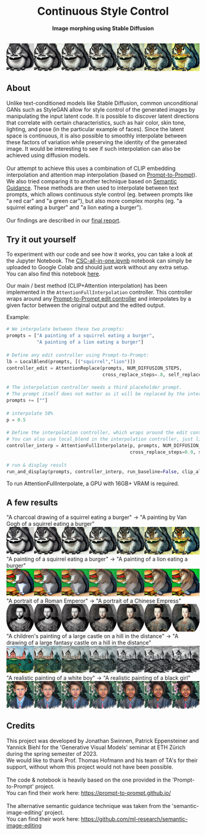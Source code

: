<h1 align="center">Continuous Style Control</h1>
<p align="center"><strong>Image morphing using Stable Diffusion</strong></p>
<br/>
<div align="center"><img src="results/draw-vangogh.png"></img>
</div>
<h2>About</h2>

Unlike text-conditioned models like Stable Diffusion, common unconditional
GANs such as StyleGAN allow for style control of the generated images by manipulating
the input latent code. It is possible to discover latent directions that
correlate with certain characteristics, such as hair color, skin tone, lighting, and
pose (in the particular example of faces). Since the latent space is continuous, it
is also possible to smoothly interpolate between these factors of variation while
preserving the identity of the generated image. It would be interesting to see if
such interpolation can also be achieved using diffusion models.
<br><br>
Our attempt to achieve this uses a combination of CLIP embedding interpolation and attention map interpolation (based on <a href="https://prompt-to-prompt.github.io/">Prompt-to-Prompt</a>).
We also tried comparing it to another technique based on <a href="https://github.com/ml-research/semantic-image-editing">Semantic Guidance</a>. These methods are then used to interpolate between text prompts, which allows continuous style control (eg. between prompts like "a red car" and "a green car"), but also more complex morphs (eg. "a squirrel eating a burger" and "a lion eating a burger").
<br><br>
Our findings are described in our [final report](report.pdf).

<h2>Try it out yourself</h2>

To experiment with our code and see how it works, you can take a look at the Jupyter Notebook. The [CSC-all-in-one.ipynb](CSC-all-in-one.ipynb) notebook can simply be uploaded to Google Colab and should just work without any extra setup. You can also find this notebook <a href="https://colab.research.google.com/drive/1TU4SkCyWEjO-nZOs4q4PW0FDy_TrRstK?usp=sharing">here</a>. 

Our main / best method (CLIP+Attention interpolation) has been implemented in the `AttentionFullInterpolation` controller. This controller wraps around any [Prompt-to-Prompt edit controller](https://github.com/google/prompt-to-prompt#prompt-edits) and interpolates by a given factor between the original output and the edited output.

Example: 

```python
# We interpolate between these two prompts: 
prompts = ["A painting of a squirrel eating a burger",
           "A painting of a lion eating a burger"]  

# Define any edit controller using Prompt-to-Prompt:
lb = LocalBlend(prompts, [("squirrel","lion")])
controller_edit = AttentionReplace(prompts, NUM_DIFFUSION_STEPS,
                                   cross_replace_steps=.8, self_replace_steps=0.4, local_blend=lb)

# The interpolation controller needs a third placeholder prompt.
# The prompt itself does not matter as it will be replaced by the interpolated CLIP embedding of the first two prompts.
prompts += [""]

# interpolate 50%
p = 0.5

# Define the interpolation controller, which wraps around the edit controller.
# You can also use local_blend in the interpolation controller, just like in any other Prompt-to-Prompt edit.
controller_interp = AttentionFullInterpolate(p, prompts, NUM_DIFFUSION_STEPS, controller=controller_edit,
                                             cross_replace_steps=0.9, self_replace_steps=0.8, local_blend=lb)

# run & display result
run_and_display(prompts, controller_interp, run_baseline=False, clip_alpha=p, result_only=True)

```

To run AttentionFullInterpolate, a GPU with 16GB+ VRAM is required.

<h2>A few results </h2>
"A charcoal drawing of a squirrel eating a burger"  &rarr;  "A painting by Van Gogh of a squirrel eating a burger"
<img src="results/draw-vangogh.png"></img>
<br>
"A painting of a squirrel eating a burger"  &rarr;  "A painting of a lion eating a burger"
<img src="results/squirrel-lion.png"></img>
<br>
"A portrait of a Roman Emperor" &rarr; "A portrait of a Chinese Empress"
<img src="results/emperor-empress.png"></img>
<br>
"A children's painting of a large castle on a hill in the distance" &rarr; "A drawing of a large fantasy castle on a hill in the distance"
<img src="results/castles.png"></img>
<br>
"A realistic painting of a white boy" &rarr; "A realistic painting of a black girl"
<img src="results/boy-girl.png"></img>


<h2>Credits</h2>

This project was developed by Jonathan Swinnen, Patrick Eppensteiner and Yannick Biehl for the 'Generative Visual Models' seminar at ETH Zürich during the spring semester of 2023. 
<br> We would like to thank Prof. Thomas Hofmann and his team of TA's for their support, without whom this project would not have been possible.
<br><br>
The code & notebook is heavily based on the one provided in the 'Prompt-to-Prompt' project. <br> You can find their work here:
https://prompt-to-prompt.github.io/
<br><br>
The alternative semantic guidance technique was taken from the 'semantic-image-editing' project. <br> You can find their work here:
https://github.com/ml-research/semantic-image-editing
